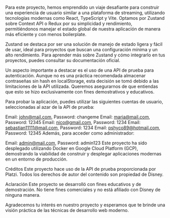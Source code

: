 Para este proyecto, hemos emprendido un viaje desafiante para construir una experiencia de usuario similar a una plataforma de streaming, utilizando tecnologías modernas como React, TypeScript y Vite. Optamos por Zustand sobre Context API o Redux por su simplicidad y rendimiento, permitiéndonos manejar el estado global de nuestra aplicación de manera más eficiente y con menos boilerplate.

Zustand se destaca por ser una solución de manejo de estado ligera y fácil de usar, ideal para proyectos que buscan una configuración mínima y un alto rendimiento. Para aprender más sobre Zustand y cómo integrarlo en tus proyectos, puedes consultar su documentación oficial.

Un aspecto importante a destacar es el uso de una API de prueba para autenticación. Aunque no es una práctica recomendada almacenar contraseñas sin hash en localStorage, esta decisión se tomó debido a las limitaciones de la API utilizada. Queremos asegurarnos de que entiendas que esto se hizo exclusivamente con fines demostrativos y educativos.

Para probar la aplicación, puedes utilizar las siguientes cuentas de usuario, seleccionadas al azar de la API de prueba:

Email: john@mail.com, Password: changeme
Email: maria@mail.com, Password: 12345
Email: nico@gmail.com, Password: 1234
Email: sebastian11111@mail.com, Password: 1234
Email: pshyco89@hotmail.com, Password: 12345
Además, para acceder como administrador:

Email: admin@mail.com, Password: admin123
Este proyecto ha sido desplegado utilizando Docker en Google Cloud Platform (GCP), demostrando la viabilidad de construir y desplegar aplicaciones modernas en un entorno de producción.

Créditos
Este proyecto hace uso de la API de prueba proporcionada por Platzi. Todos los derechos de autor del contenido son propiedad de Disney.

Aclaración
Este proyecto se desarrolló con fines educativos y de demostración. No tiene fines comerciales y no está afiliado con Disney de ninguna manera.

Agradecemos tu interés en nuestro proyecto y esperamos que te brinde una visión práctica de las técnicas de desarrollo web moderno.
